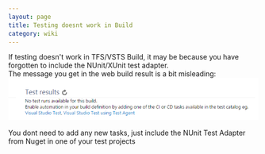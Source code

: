 ```yaml
---
layout: page
title: Testing doesnt work in Build
category: wiki
---
```

If testing doesn't work in TFS/VSTS Build, it may be because you have forgotten to include the NUnit/XUnit test adapter.   
The message you get in the web build result is a bit misleading:    
![TestingDontWork](img/TestingDontWork.png)

You dont need to add any new tasks, just include the NUnit Test Adapter from Nuget in one of your test projects



